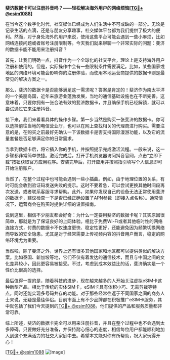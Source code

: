 **斐济数据卡可以注册抖音吗？——轻松解决海外用户的网络烦恼[[TG💪+ @esim1088](https://t.me/s/esim1088)]**

在当今这个数字化时代，社交媒体已经成为人们生活中不可或缺的一部分。无论是记录生活的点滴，还是与朋友分享趣事，社交媒体平台都为我们提供了极大的便利。然而，对于身处海外的用户来说，使用这些平台可能会遇到一些小麻烦，比如网络连接问题或者账号注册限制等。今天我们就来聊聊一个非常实际的问题：斐济的数据卡能不能用来注册抖音？

首先，让我们明确一点，抖音作为一个全球化的社交平台，理论上是支持海外用户注册和使用的。但是，实际操作中会有一些限制条件需要满足。比如，某些国家或地区的网络环境可能会影响你的注册体验，而使用本地运营商提供的数据卡则是最常见的解决方案之一。

那么，斐济的数据卡是否能够满足这一需求呢？答案是肯定的！斐济作为南太平洋的一个美丽岛国，近年来旅游业蓬勃发展，当地的通信基础设施也在不断完善。这意味着，只要你拥有一张合法有效的斐济数据卡，并且确保手机已经解锁，就可以尝试通过它来注册抖音。

接下来，我们来看看具体的操作步骤。第一步当然是购买一张斐济的数据卡。你可以选择前往当地的电信营业厅，也可以在网上查找相关的代理商进行购买。需要注意的是，在购买之前最好先确认一下该数据卡是否支持国际漫游功能，以及它的流量套餐是否足够满足你的日常需求。

当拿到数据卡后，将它插入你的手机，并按照提示完成激活流程。一般来说，这一步骤都非常简单快捷。激活完成后，打开手机浏览器访问抖音官网，点击“立即下载”按钮获取官方应用程序。安装完毕后，打开应用并按照指引填写个人信息即可开始注册账户。

当然了，在整个过程中也可能会遇到一些小插曲。例如，由于地理位置的关系，有时可能会收到验证码发送失败的提示。这时不要着急，可以尝试更换其他时间段再次发送，或者联系客服寻求帮助。此外，如果你发现自己的设备无法正常使用斐济的数据卡，建议检查一下是否已经正确设置了APN参数（即接入点名称）。通常情况下，运营商会在购买时提供详细的设置指南。

说到这里，相信不少朋友都会好奇：为什么一定要用斐济的数据卡呢？其实原因很简单，那就是为了保证良好的上网体验。相比于免费Wi-Fi或者其他临时性的网络连接方式，付费的数据卡不仅速度更快、稳定性更好，还能避免因为频繁切换网络而导致的安全隐患。尤其是对于经常需要上传视频内容的抖音用户而言，稳定的网络环境尤为重要。

当然啦，除了斐济之外，世界上还有很多其他国家和地区都可以提供类似的解决方案。比如泰国、新加坡等地，它们不仅有着发达的通信技术，而且与中国之间的文化差异较小，因此更容易被接受。不过，考虑到成本效益比的话，斐济确实是一个性价比很高的选择。

最后值得一提的是，随着科技的进步，现在越来越多的人开始关注虚拟eSIM卡这种新型产品。相比于传统的实体SIM卡，eSIM卡具有体积小巧、无需剪裁等特点，同时还能实现多号码共存的功能。对于那些经常往返于不同国家之间的商务人士来说，无疑是最佳伴侣。目前市面上有不少品牌都在积极推广eSIM卡服务，其中就包括了我们今天提到的[TG💪+ @esim1088](https://t.me/s/esim1088)，他们提供的产品和服务质量都非常可靠。

综上所述，斐济的数据卡完全可以用来注册抖音，并且在整个过程中也不会遇到太多障碍。只要做好充分准备，并保持耐心细心的态度，相信每位用户都能顺利地加入到这个充满活力的社交大家庭中去。希望本文能对你有所帮助，祝大家玩得开心！

[[TG💪+ @esim1088](https://t.me/s/esim1088) ![Image](https://i.postimg.cc/4NQfJmqS/Snipaste-2025-05-13-00-14-12.png)]